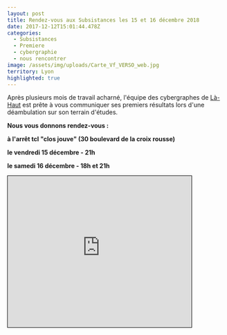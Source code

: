 ```yaml
---
layout: post
title: Rendez-vous aux Subsistances les 15 et 16 décembre 2018
date: 2017-12-12T15:01:44.478Z
categories:
  - Subsistances
  - Premiere
  - cybergraphie
  - nous rencontrer
image: /assets/img/uploads/Carte_Vf_VERSO_web.jpg
territory: Lyon
highlighted: true
---
```

Après plusieurs mois de travail acharné, l'équipe des cybergraphes de [Là-Haut](http://aadn.org/nos-creations/la-haut/) est prête à vous communiquer ses premiers résultats lors d'une déambulation sur son terrain d'études.

**Nous vous donnons rendez-vous :**

**à l'arrêt tcl "clos jouve" (30 boulevard de la croix rousse)**

**le vendredi 15 décembre - 21h**

**le samedi 16 décembre - 18h et 21h**

<iframe width="425" height="350" frameborder="0" scrolling="no" marginheight="0" marginwidth="0" src="http://www.openstreetmap.org/export/embed.html?bbox=4.819216132164002%2C45.771635339292594%2C4.823325276374818%2C45.77395519990264&amp;layer=transportmap&amp;marker=45.77279528165986%2C4.821270704269409" style="border: 1px solid black"></iframe><br/><small><a href="http://www.openstreetmap.org/?mlat=45.77280&amp;mlon=4.82127#map=18/45.77280/4.82127&amp;layers=T">



